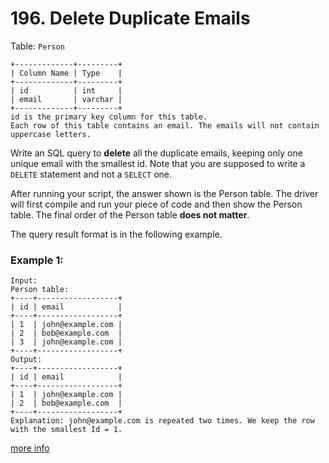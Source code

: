 # 196. Delete Duplicate Emails

Table: `Person`
```
+-------------+---------+
| Column Name | Type    |
+-------------+---------+
| id          | int     |
| email       | varchar |
+-------------+---------+
id is the primary key column for this table.
Each row of this table contains an email. The emails will not contain uppercase letters.
```

Write an SQL query to **delete** all the duplicate emails, keeping only one unique email with the smallest id. Note that you are supposed to write a `DELETE` statement and not a `SELECT` one.

After running your script, the answer shown is the Person table. The driver will first compile and run your piece of code and then show the Person table. The final order of the Person table **does not matter**.

The query result format is in the following example.

 
### Example 1:
```
Input: 
Person table:
+----+------------------+
| id | email            |
+----+------------------+
| 1  | john@example.com |
| 2  | bob@example.com  |
| 3  | john@example.com |
+----+------------------+
Output: 
+----+------------------+
| id | email            |
+----+------------------+
| 1  | john@example.com |
| 2  | bob@example.com  |
+----+------------------+
Explanation: john@example.com is repeated two times. We keep the row with the smallest Id = 1.
```

[more info](https://leetcode.com/problems/delete-duplicate-emails/)